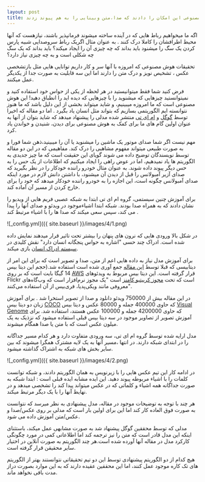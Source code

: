 ```yaml
---
layout: post
title: دو مقاله ای که به هوش مصنوعی این امکان را دادند که صدا،متن وبینایی را به هم پیوند زدند 
---
```

اگه ما میخواهیم رباط هایی که در آینده ساخته میشوند فرمانپذیر باشند، نیازهست که آنها محیط اطرافشان را کاملا درک کنند . به عنوان مثال اگریک رباط  سروصدایی شبیه پارس کردن یک سگ را میشنود باید بداند که چه چیزی آن را ایجاد میکند؟ باید بداند که یک سگ چه شکلی است و به چه چیزی نیاز دارد؟

تحقیقات هوش مصنوعی که امروزه با آنها سر و کار داریم توانایی هایی مثل بازتشخصی عکس ، تشخیص نویز و درک متن را دارند اما این سه قابلیت به صورت جدا از یکدیگر عمل میکنند. 

فرض کنید  شما فقط میتوانیستید در هر لحظه از یکی از حواس خود استفاده کنید و نمیتوانستید چیزهایی که میشنوید را با چیزهایی که دیده اید را انطباق دهید! این هوش مصنوعی است که ما امروزه میبینیم، و شاید میتواند بخشی از این دلیل باشد که ما هنوز نتوانسته ایم الگوریتمی بسازیم که بتواند مثل انسان یاد بگیرد  .
اما دو مقاله که اخیرا توسط [گوگل](https://arxiv.org/abs/1706.05137) و [ام ای تی](https://arxiv.org/abs/1706.00932) منتشر شده مدلی را پیشنهاد میدهد که شاید بتوان از آنها به عنوان اولین گام های ما برای کمک به هوش مصنوعی برای دیدن، شنیدن و خواندن یاد کرد.

مهم نیست اگر شما صدای موتور یک ماشین را میشنوید یا آن را میبینید،ذهن شما فورا و به صورت طبیعی میتواند مفهوم مشاهبی را درک کند. 
مفاهیمی که در این دو مقاله توسط نویسندگان توضیح داده می شوند گویای این حقیقت است که ما چیز جدیدی به الگوریتم ها یاد نمیدهیم، اما در عوض راهی را ایجاد میکنیم که اطلاعات از یک حس را به حس دیگر پیوند داده شوند.  به عنوان مثال خودرو راننده خودکار را در نظر بگیرید که صدای آزیر آمبولانس را قبل از دیدن آن میشنود، با داشتن دانش لازم در مورد اینکه صدای آمبولانس چگونه است، این اجازه را به خودرو راننده خودکار میدهد که خود را برای خارج کردن از مسیر آن آماده کند.

برای آموزش چنین سیستمی، گروه ام ای تی ابتدا به شبکه عصبی فریم هایی از ویدیو را نشان دادند که به همراه صدا بودند. شبکه ابتدا اشیاءموجود در ویدئو و صدای آنها را پیدا می کند، سپس سعی میکند که صدا ها را با اشیاء مرتبط کند .

![_config.yml]({{ site.baseurl }}/images/4/1.png)

در شکل بالا ورودی هایی که نرون های پنهان را بیشتر تحت تاثیر قرار میدهند نمایش داده شده است. ادراک چند حسی "اشاره به حواس پنجگانه انسان دارد" نقش کلیدی در [سیستم ادراک انسان](https://en.wikipedia.org/wiki/Perceptual_system) بازی میکند.

برای آموزش مدل نیاز به داده هایی اعم از متن، صدا و تصویر است که برای این امر از دیتابیسی که قبلا توسط [این مقاله](https://arxiv.org/abs/1503.01817) جمع آوری شده است استفاده شد.(حجم این دیتا بیس 14 گیگا بایت است که بر روی [AWS](https://webscope.sandbox.yahoo.com/catalog.php?datatype=i&did=67) قرار گرفته است. این دیتا بیس مربوط به ویدئوهای Flickr است که تحت [مجوز کرییتیو کامنز](https://en.wikipedia.org/wiki/Creative_Commons_license) است  "یک مجوز نرم‌افزار است که وب‌گاه‌های معروفی مانند ویکی‌پدیا، فری‌بیس از آن استفاده می‌کنند".

 در این مقاله بیش از 750000 ویدئو دانلود و صدا از تصویر استخرا شد . برای آموزش زبان دو دیتا بیس [COCO]( http://mscoco.org) که حاوی  400000 جمله و 80000 عکس و دیتا بیس [Visual Genome](  https://arxiv.org/abs/1602.07332) که حاوی 4200000 جمله و 100000 عکس هستند، استفاده شد. برای آموزش تصویر از تصاویر موجود در سه دیتا بیس قبلی استفاده میشود که نزذیک به یک میلون عکس است  که با متن یا صدا همگام میشوند.

مدل ارایه شده توسط گروه ام ای تی، سه ورودی متفاوت دارد و هر کدام مسیر جداگانه را در ابتدای شبکه دارند. در انتها ،مسیر آنها به یک لایه مشترک همگرا میشوند که بین سایر بخش های شبکه به اشتراک گذاشته میشود. 

![_config.yml]({{ site.baseurl }}/images/4/2.png)

در ادامه کار این تیم عکس هایی را با زیرنویس به همان الگوریتم دادند، و شبکه توانست کلمات را با اشیاء مربوطه پیوند دهید. این ایده مشابه ایده قبلی است : ابتدا شبکه به صورت جداگانه همه اشیاء و کلماتی که در عکس میتواند پیدا کند را  تشخصی میدهد و در نهایط آنها را با یک دیگر مرتبط میکند.

هر چند با توجه به توضیحات موجود در مقاله، مدل پیشنهادی به نظر میرسد که نتوانست به صورت فوق العاده کار کند اما این برای اولین بار است که مدلی بر روی عکس/صدا و عکس/متن آموزش داده می شود. 

مدلی که توسط محققین گوگل پیشنهاد شد به صورت مشابهی عمل میکند، باستثنای اینکه این مدل قادر است که متن را نیز ترجمه کند اما اطلاعاتی کمی در مورد چگونگی کارکرد مدل در مقاله آنها آورده شده است.هر چند الگوریتم به صورت آنلاین در اختیار سایر محقیقن قرار گرفته است.

هیچ کدام از دو الگوریتم پیشنهادی توسط این دو تیم تحقیقاتی نتوانستند بهتر از الگوریتم های تک کاره موجود عمل کنند، اما این محققین عقیده دارند که به این موارد بصورت دراز مدت باقی نخواهد ماند.
